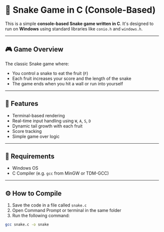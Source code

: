 # 🐍 Snake Game in C (Console-Based)

This is a simple **console-based Snake game written in C**. It's designed to run on **Windows** using standard libraries like `conio.h` and `windows.h`.

---

## 🎮 Game Overview

The classic Snake game where:
- You control a snake to eat the fruit (`F`)
- Each fruit increases your score and the length of the snake
- The game ends when you hit a wall or run into yourself

---

## 🧠 Features

- Terminal-based rendering
- Real-time input handling using `W`, `A`, `S`, `D`
- Dynamic tail growth with each fruit
- Score tracking
- Simple game over logic

---

## 🧰 Requirements

- Windows OS
- C Compiler (e.g. `gcc` from MinGW or TDM-GCC)

---

## ⚙️ How to Compile

1. Save the code in a file called `snake.c`
2. Open Command Prompt or terminal in the same folder
3. Run the following command:

```bash
gcc snake.c -o snake
